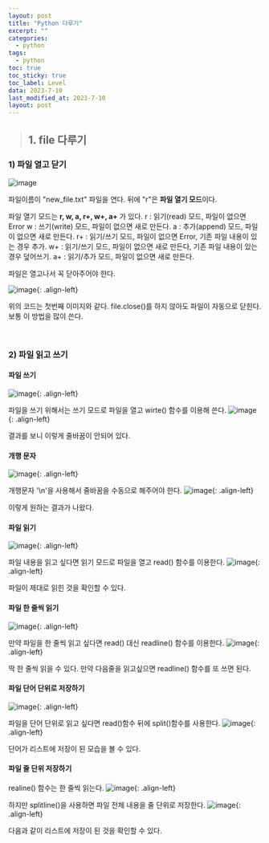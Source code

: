```yaml
---
layout: post
title: "Python 다루기"
excerpt: ""
categories:
  - python
tags:
  - python
toc: true
toc_sticky: true
toc_label: Level
data: 2023-7-10
last_modified_at: 2023-7-10
layout: post
---
```


> ## 1.  file 다루기

### 1) 파일 열고 닫기


![image](https://github.com/wjdgnsdl213/wjdgnsdl213.github.io/assets/75174129/d741748e-4465-4c33-bd9c-98fdbe895396)

파일이름이 "new_file.txt" 파일을 연다.
뒤에 "r"은 **파일 열기 모드**이다.

파일 열기 모드는 **r, w, a, r+, w+, a+** 가 있다.
r : 읽기(read) 모드, 파일이 없으면 Error
w : 쓰기(write) 모드, 파일이 없으면 새로 만든다.
a : 추가(append) 모드, 파일이 없으면 새로 만든다.
r+ : 읽기/쓰기 모드, 파일이 없으면 Error, 기존 파일 내용이 있는 경우 추가.
w+ : 읽기/쓰기 모드, 파일이 없으면 새로 만든다, 기존 파일 내용이 있는 경우 덮어쓰기.
a+ : 읽기/추가 모드, 파일이 없으면 새로 만든다.

파일은 열고나서 꼭 닫아주어야 한다.


![image](https://github.com/wjdgnsdl213/wjdgnsdl213.github.io/assets/75174129/4f80c557-d8ae-4ec4-882f-1ab6c665f0a8){: .align-left}

위의 코드는 첫번째 이미지와 같다.
file.close()를 하지 않아도 파일이 자동으로 닫힌다.
보통 이 방법을 많이 쓴다.

<br>

### 2) 파일 읽고 쓰기
#### 파일 쓰기
![image](https://github.com/wjdgnsdl213/wjdgnsdl213.github.io/assets/75174129/dc4e7e7a-bc79-4daf-9d90-a7a70628fe90){: .align-left}

파일을 쓰기 위해서는 쓰기 모드로 파일을 열고 wirte() 함수를 이용해 쓴다.
![image](https://github.com/wjdgnsdl213/wjdgnsdl213.github.io/assets/75174129/bc2028c7-545a-47fb-ba75-a2f5f6d355f4){: .align-left}

결과를 보니 이렇게 줄바꿈이 안되어 있다.

#### 개행 문자
![image](https://github.com/wjdgnsdl213/wjdgnsdl213.github.io/assets/75174129/b6cf4fbf-388c-43df-8bce-0df768b728df){: .align-left}

개행문자 '\n'을 사용해서 줄바꿈을 수동으로 해주어야 한다.
![image](https://github.com/wjdgnsdl213/wjdgnsdl213.github.io/assets/75174129/b268808c-c010-431e-b8c4-6f358cc5e382){: .align-left}

이렇게 원하는 결과가 나왔다.

#### 파일 읽기
![image](https://github.com/wjdgnsdl213/wjdgnsdl213.github.io/assets/75174129/3f822f07-7221-4396-9b53-d512b9b98aed){: .align-left}

파일 내용을 읽고 싶다면 읽기 모드로 파일을 열고 read() 함수를 이용한다.
![image](https://github.com/wjdgnsdl213/wjdgnsdl213.github.io/assets/75174129/3a872ab9-6614-4ba9-8a9c-6a6603e7a47f){: .align-left}

파일이 제대로 읽힌 것을 확인할 수 있다.

#### 파일 한 줄씩 읽기
![image](https://github.com/wjdgnsdl213/wjdgnsdl213.github.io/assets/75174129/d2bc77c9-4efb-4c2d-ad72-f20427b97e7a){: .align-left}

만약 파일을 한 줄씩 읽고 싶다면 read() 대신 readline() 함수를 이용한다.
![image](https://github.com/wjdgnsdl213/wjdgnsdl213.github.io/assets/75174129/0edc4260-1dfb-4377-a5bc-cfcb9e76a353){: .align-left}

딱 한 줄씩 읽을 수 있다. 만약 다음줄을 읽고싶으면 readline() 함수를 또 쓰면 된다.

#### 파일 단어 단위로 저장하기
![image](https://github.com/wjdgnsdl213/wjdgnsdl213.github.io/assets/75174129/76209c9e-913d-49df-ba50-b26765ef0539){: .align-left}

파일을 단어 단위로 읽고 싶다면 read()함수 뒤에 split()함수를 사용한다.
![image](https://github.com/wjdgnsdl213/wjdgnsdl213.github.io/assets/75174129/3be7d03e-ccba-42d2-b224-6038f4a2edf5){: .align-left}

단어가 리스트에 저장이 된 모습을 볼 수 있다.

#### 파일 줄 단위 저장하기
realine() 함수는 한 줄씩 읽는다. 
![image](https://github.com/wjdgnsdl213/wjdgnsdl213.github.io/assets/75174129/6072f342-e743-48b1-96da-39767392a945){: .align-left}

하지만 splitline()을 사용하면 파일 전체 내용을 줄 단위로 저장한다.
![image](https://github.com/wjdgnsdl213/wjdgnsdl213.github.io/assets/75174129/eecdd1b7-bda2-4257-a54e-0203240656d0){: .align-left}

다음과 같이 리스트에
저장이 된 것을 확인할 수 있다.
